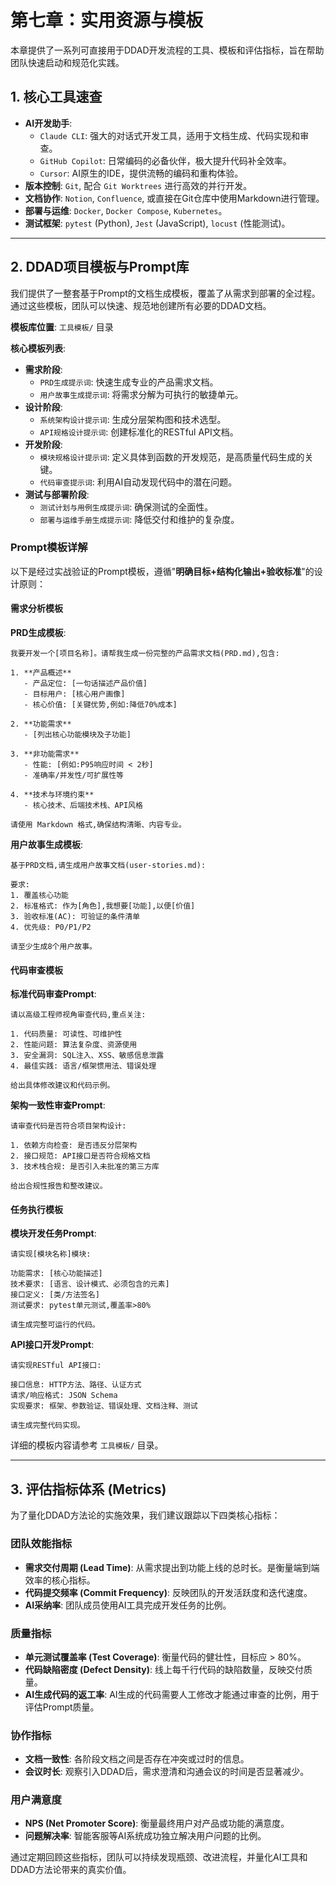 # 第七章：实用资源与模板

本章提供了一系列可直接用于DDAD开发流程的工具、模板和评估指标，旨在帮助团队快速启动和规范化实践。

## 1. 核心工具速查

- **AI开发助手**: 
  - `Claude CLI`: 强大的对话式开发工具，适用于文档生成、代码实现和审查。
  - `GitHub Copilot`: 日常编码的必备伙伴，极大提升代码补全效率。
  - `Cursor`: AI原生的IDE，提供流畅的编码和重构体验。
- **版本控制**: `Git`, 配合 `Git Worktrees` 进行高效的并行开发。
- **文档协作**: `Notion`, `Confluence`, 或直接在Git仓库中使用Markdown进行管理。
- **部署与运维**: `Docker`, `Docker Compose`, `Kubernetes`。
- **测试框架**: `pytest` (Python), `Jest` (JavaScript), `locust` (性能测试)。

---

## 2. DDAD项目模板与Prompt库

我们提供了一整套基于Prompt的文档生成模板，覆盖了从需求到部署的全过程。通过这些模板，团队可以快速、规范地创建所有必要的DDAD文档。

**模板库位置**: `工具模板/` 目录

**核心模板列表**:

- **需求阶段**:
  - `PRD生成提示词`: 快速生成专业的产品需求文档。
  - `用户故事生成提示词`: 将需求分解为可执行的敏捷单元。
- **设计阶段**:
  - `系统架构设计提示词`: 生成分层架构图和技术选型。
  - `API规格设计提示词`: 创建标准化的RESTful API文档。
- **开发阶段**:
  - `模块规格设计提示词`: 定义具体到函数的开发规范，是高质量代码生成的关键。
  - `代码审查提示词`: 利用AI自动发现代码中的潜在问题。
- **测试与部署阶段**:
  - `测试计划与用例生成提示词`: 确保测试的全面性。
  - `部署与运维手册生成提示词`: 降低交付和维护的复杂度。

### Prompt模板详解

以下是经过实战验证的Prompt模板，遵循"**明确目标+结构化输出+验收标准**"的设计原则：

#### 需求分析模板

**PRD生成模板**:
```
我要开发一个[项目名称]。请帮我生成一份完整的产品需求文档(PRD.md),包含:

1. **产品概述**
   - 产品定位: [一句话描述产品价值]
   - 目标用户: [核心用户画像]
   - 核心价值: [关键优势,例如:降低70%成本]

2. **功能需求**
   - [列出核心功能模块及子功能]

3. **非功能需求**
   - 性能: [例如:P95响应时间 < 2秒]
   - 准确率/并发性/可扩展性等

4. **技术与环境约束**
   - 核心技术、后端技术栈、API风格

请使用 Markdown 格式,确保结构清晰、内容专业。
```

**用户故事生成模板**:
```
基于PRD文档,请生成用户故事文档(user-stories.md):

要求:
1. 覆盖核心功能
2. 标准格式: 作为[角色],我想要[功能],以便[价值]
3. 验收标准(AC): 可验证的条件清单
4. 优先级: P0/P1/P2

请至少生成8个用户故事。
```

#### 代码审查模板

**标准代码审查Prompt**:
```
请以高级工程师视角审查代码,重点关注:

1. 代码质量: 可读性、可维护性
2. 性能问题: 算法复杂度、资源使用
3. 安全漏洞: SQL注入、XSS、敏感信息泄露
4. 最佳实践: 语言/框架惯用法、错误处理

给出具体修改建议和代码示例。
```

**架构一致性审查Prompt**:
```
请审查代码是否符合项目架构设计:

1. 依赖方向检查: 是否违反分层架构
2. 接口规范: API接口是否符合规格文档
3. 技术栈合规: 是否引入未批准的第三方库

给出合规性报告和整改建议。
```

#### 任务执行模板

**模块开发任务Prompt**:
```
请实现[模块名称]模块:

功能需求: [核心功能描述]
技术要求: [语言、设计模式、必须包含的元素]
接口定义: [类/方法签名]
测试要求: pytest单元测试,覆盖率>80%

请生成完整可运行的代码。
```

**API接口开发Prompt**:
```
请实现RESTful API接口:

接口信息: HTTP方法、路径、认证方式
请求/响应格式: JSON Schema
实现要求: 框架、参数验证、错误处理、文档注释、测试

请生成完整代码实现。
```

详细的模板内容请参考 `工具模板/` 目录。

---

## 3. 评估指标体系 (Metrics)

为了量化DDAD方法论的实施效果，我们建议跟踪以下四类核心指标：

### **团队效能指标**
- **需求交付周期 (Lead Time)**: 从需求提出到功能上线的总时长。是衡量端到端效率的核心指标。
- **代码提交频率 (Commit Frequency)**: 反映团队的开发活跃度和迭代速度。
- **AI采纳率**: 团队成员使用AI工具完成开发任务的比例。

### **质量指标**
- **单元测试覆盖率 (Test Coverage)**: 衡量代码的健壮性，目标应 > 80%。
- **代码缺陷密度 (Defect Density)**: 线上每千行代码的缺陷数量，反映交付质量。
- **AI生成代码的返工率**: AI生成的代码需要人工修改才能通过审查的比例，用于评估Prompt质量。

### **协作指标**
- **文档一致性**: 各阶段文档之间是否存在冲突或过时的信息。
- **会议时长**: 观察引入DDAD后，需求澄清和沟通会议的时间是否显著减少。

### **用户满意度**
- **NPS (Net Promoter Score)**: 衡量最终用户对产品或功能的满意度。
- **问题解决率**: 智能客服等AI系统成功独立解决用户问题的比例。

通过定期回顾这些指标，团队可以持续发现瓶颈、改进流程，并量化AI工具和DDAD方法论带来的真实价值。
